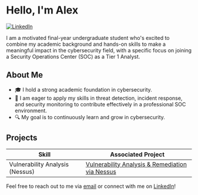 # Hello, I'm Alex

[![LinkedIn](https://img.shields.io/badge/-LinkedIn-0072b1?&style=for-the-badge&logo=linkedin&logoColor=white)](https://www.linkedin.com/in/alex-crawford-2a88a4254/)

I am a motivated final-year undergraduate student who's excited to combine my academic background and hands-on skills to make a meaningful impact in the cybersecurity field, with a specific focus on joining a Security Operations Center (SOC) as a Tier 1 Analyst.

## About Me

- 🎓 I hold a strong academic foundation in cybersecurity.
- 💼 I am eager to apply my skills in threat detection, incident response, and security monitoring to contribute effectively in a professional SOC environment.
- 🔍 My goal is to continuously learn and grow in cybersecurity.

## Projects

| Skill                                         | Associated Project         |
|-----------------------------------------------|----------------------------|
| Vulnerability Analysis (Nessus)          | <a href="https://github.com/alexcolincrawford/vulnerability-analysis">Vulnerability Analysis & Remediation via Nessus</a>|

Feel free to reach out to me via [email](mailto:alexcolincrawford@gmail.com) or connect with me on [LinkedIn](https://www.linkedin.com/in/alex-crawford-2a88a4254/)!
